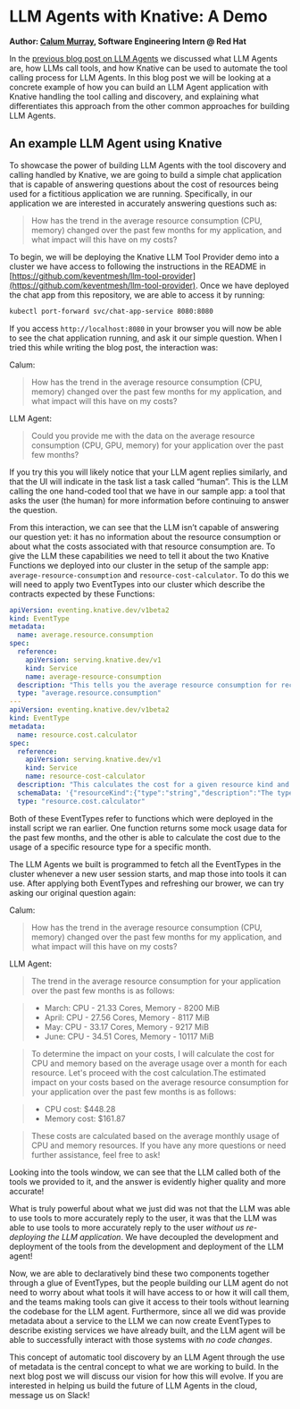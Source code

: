 # LLM Agents with Knative: A Demo

**Author: [Calum Murray](https://www.linkedin.com/in/calum-ra-murray/), Software Engineering Intern @ Red Hat**

In the [previous blog post on LLM Agents](/blog/articles/llm-agents-overview)
we discussed what LLM Agents are, how LLMs call tools, and how Knative can
be used to automate the tool calling process for LLM Agents. In this blog post
we will be looking at a concrete example of how you can build an LLM Agent
application with Knative handling the tool calling and discovery, and explaining
what differentiates this approach from the other common approaches for building
LLM Agents.

## An example LLM Agent using Knative

To showcase the power of building LLM Agents with the tool discovery and
calling handled by Knative, we are going to build a simple chat application
that is capable of answering questions about the cost of resources being
used for a fictitious application we are running. Specifically, in our
application we are interested in accurately answering questions such as:

> How has the trend in the average resource consumption (CPU, memory)
changed over the past few months for my application, and what impact
will this have on my costs?

To begin, we will be deploying the Knative LLM Tool Provider demo into
a cluster we have access to following the instructions in the README in
[https://github.com/keventmesh/llm-tool-provider](https://github.com/keventmesh/llm-tool-provider). 
Once we have deployed the chat app from this repository, we are able to access it by running:

```sh
kubectl port-forward svc/chat-app-service 8080:8080
```

If you access `http://localhost:8080` in your browser you will now be able
to see the chat application running, and ask it our simple question. When
I tried this while writing the blog post, the interaction was:

Calum:
> How has the trend in the average resource consumption (CPU, memory)
changed over the past few months for my application, and what impact
will this have on my costs?

LLM Agent:
> Could you provide me with the data on the average resource consumption
(CPU, GPU, memory) for your application over the past few months?

If you try this you will likely notice that your LLM agent replies similarly,
and that the UI will indicate in the task list a task called “human”. This is
the LLM calling the one hand-coded tool that we have in our sample app: a tool
that asks the user (the human) for more information before continuing to answer
the question.

From this interaction, we can see that the LLM isn’t capable of answering our
question yet: it has no information about the resource consumption or about
what the costs associated with that resource consumption are. To give the LLM
these capabilities we need to tell it about the two Knative Functions we
deployed into our cluster in the setup of the sample app:
`average-resource-consumption` and `resource-cost-calculator`. To do this
we will need to apply two EventTypes into our cluster which describe the
contracts expected by these Functions:

```yaml
apiVersion: eventing.knative.dev/v1beta2
kind: EventType
metadata:
  name: average.resource.consumption
spec:
  reference:
    apiVersion: serving.knative.dev/v1
    kind: Service
    name: average-resource-consumption
  description: "This tells you the average resource consumption for recent months"
  type: "average.resource.consumption"
---
apiVersion: eventing.knative.dev/v1beta2
kind: EventType
metadata:
  name: resource.cost.calculator
spec:
  reference:
    apiVersion: serving.knative.dev/v1
    kind: Service
    name: resource-cost-calculator
  description: "This calculates the cost for a given resource kind and average usage over a month. Use this tool whenever there is a question about the cost of any cloud resources"
  schemaData: '{"resourceKind":{"type":"string","description":"The type of resource you would like to calculate the cost of"},"usage":{"type":"float","description":"The average usage of the resource"},"unit":{"type":"string","description":"The unit of the resource usage"}}'
  type: "resource.cost.calculator"
```

Both of these EventTypes refer to functions which were deployed in the install
script we ran earlier. One function returns some mock usage data for the past
few months, and the other is able to calculate the cost due to the usage of a
specific resource type for a specific month.

The LLM Agents we built is programmed to fetch all the EventTypes in the cluster
whenever a new user session starts, and map those into tools it can use. After
applying both EventTypes and refreshing our brower, we can try asking our original
question again:

Calum:
> How has the trend in the average resource consumption (CPU, memory) changed
over the past few months for my application, and what impact will this have on
my costs?

LLM Agent:
> The trend in the average resource consumption for your application over the
past few months is as follows:

> - March: CPU - 21.33 Cores, Memory - 8200 MiB
> - April: CPU - 27.56 Cores, Memory - 8117 MiB
> - May: CPU - 33.17 Cores, Memory - 9217 MiB
> - June: CPU - 34.51 Cores, Memory - 10117 MiB

> To determine the impact on your costs, I will calculate the cost for CPU and
memory based on the average usage over a month for each resource. Let's proceed
with the cost calculation.The estimated impact on your costs based on the average
resource consumption for your application over the past few months is as follows:

> - CPU cost: $448.28
> - Memory cost: $161.87

> These costs are calculated based on the average monthly usage of CPU and memory
resources. If you have any more questions or need further assistance, feel free
to ask!

Looking into the tools window, we can see that the LLM called both of the tools
we provided to it, and the answer is evidently higher quality and more accurate!

What is truly powerful about what we just did was not that the LLM was able to
use tools to more accurately reply to the user, it was that the LLM was able to
use tools to more accurately reply to the user _without us re-deploying the LLM
application_. We have decoupled the development and deployment of the tools from
the development and deployment of the LLM agent! 

Now, we are able to declaratively bind these two components together through a
glue of EventTypes, but the people building our LLM agent do not need to worry
about what tools it will have access to or how it will call them, and the teams
making tools can give it access to their tools without learning the codebase for
the LLM agent. Furthermore, since all we did was provide metadata about a service
to the LLM we can now create EventTypes to describe existing services we have
already built, and the LLM agent will be able to successfully interact with those
systems with _no code changes_.

This concept of automatic tool discovery by an LLM Agent through the use of
metadata is the central concept to what we are working to build. In the next
blog post we will discuss our vision for how this will evolve. If you are
interested in helping us build the future of LLM Agents in the cloud, message
us on Slack!
